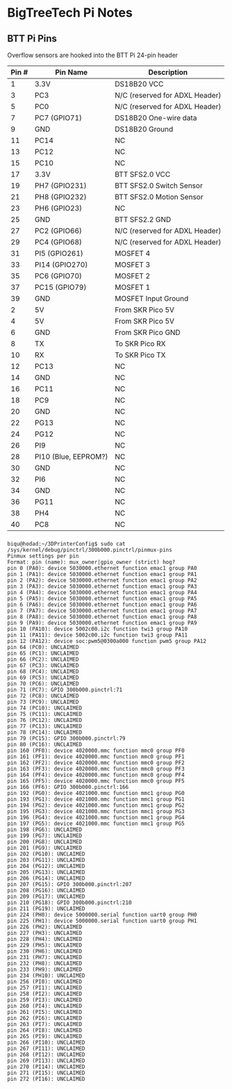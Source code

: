 # BigTreeTech Pi Notes

## BTT Pi Pins

Overflow sensors are hooked into the BTT Pi 24-pin header

| Pin # | Pin Name | Description |
| ----- | -------- | ----------- |
| 1 | 3.3V | DS18B20 VCC |
| 3 | PC3 | N/C (reserved for ADXL Header) |
| 5 | PC0 | N/C (reserved for ADXL Header) |
| 7 | PC7 (GPIO71) | DS18B20 One-wire data |
| 9 | GND | DS18B20 Ground |
| 11 | PC14 | NC |
| 13 | PC12 | NC |
| 15 | PC10 | NC |
| 17 | 3.3V | BTT SFS2.0 VCC |
| 19 | PH7 (GPIO231) | BTT SFS2.0 Switch Sensor |
| 21 | PH8 (GPIO232) | BTT SFS2.0 Motion Sensor |
| 23 | PH6 (GPIO23) | NC |
| 25 | GND | BTT SFS2.2 GND |
| 27 | PC2 (GPIO66) | N/C (reserved for ADXL Header) |
| 29 | PC4 (GPIO68) | N/C (reserved for ADXL Header) |
| 31 | PI5 (GPIO261) | MOSFET 4 |
| 33 | PI14 (GPIO270) | MOSFET 3 |
| 35 | PC6 (GPIO70) | MOSFET 2 |
| 37 | PC15 (GPIO79) | MOSFET 1 |
| 39 | GND | MOSFET Input Ground |
| 2 | 5V | From SKR Pico 5V |
| 4 | 5V | From SKR Pico 5V |
| 6 | GND | From SKR Pico GND |
| 8 | TX | To SKR Pico RX |
| 10 | RX | To SKR Pico TX |
| 12 | PC13 | NC |
| 14 | GND | NC |
| 16 | PC11 | NC |
| 18 | PC9 | NC |
| 20 | GND | NC |
| 22 | PG13 | NC |
| 24 | PG12 | NC |
| 26 | PI9 | NC |
| 28 | PI10 (Blue, EEPROM?) | NC |
| 30 | GND | NC |
| 32 | PI6 | NC |
| 34 | GND | NC |
| 36 | PG11 | NC |
| 38 | PH4 | NC |
| 40 | PC8 | NC |

###
```none
biqu@hodad:~/3DPrinterConfig$ sudo cat /sys/kernel/debug/pinctrl/300b000.pinctrl/pinmux-pins
Pinmux settings per pin
Format: pin (name): mux_owner|gpio_owner (strict) hog?
pin 0 (PA0): device 5030000.ethernet function emac1 group PA0
pin 1 (PA1): device 5030000.ethernet function emac1 group PA1
pin 2 (PA2): device 5030000.ethernet function emac1 group PA2
pin 3 (PA3): device 5030000.ethernet function emac1 group PA3
pin 4 (PA4): device 5030000.ethernet function emac1 group PA4
pin 5 (PA5): device 5030000.ethernet function emac1 group PA5
pin 6 (PA6): device 5030000.ethernet function emac1 group PA6
pin 7 (PA7): device 5030000.ethernet function emac1 group PA7
pin 8 (PA8): device 5030000.ethernet function emac1 group PA8
pin 9 (PA9): device 5030000.ethernet function emac1 group PA9
pin 10 (PA10): device 5002c00.i2c function twi3 group PA10
pin 11 (PA11): device 5002c00.i2c function twi3 group PA11
pin 12 (PA12): device soc:pwm5@0300a000 function pwm5 group PA12
pin 64 (PC0): UNCLAIMED
pin 65 (PC1): UNCLAIMED
pin 66 (PC2): UNCLAIMED
pin 67 (PC3): UNCLAIMED
pin 68 (PC4): UNCLAIMED
pin 69 (PC5): UNCLAIMED
pin 70 (PC6): UNCLAIMED
pin 71 (PC7): GPIO 300b000.pinctrl:71
pin 72 (PC8): UNCLAIMED
pin 73 (PC9): UNCLAIMED
pin 74 (PC10): UNCLAIMED
pin 75 (PC11): UNCLAIMED
pin 76 (PC12): UNCLAIMED
pin 77 (PC13): UNCLAIMED
pin 78 (PC14): UNCLAIMED
pin 79 (PC15): GPIO 300b000.pinctrl:79
pin 80 (PC16): UNCLAIMED
pin 160 (PF0): device 4020000.mmc function mmc0 group PF0
pin 161 (PF1): device 4020000.mmc function mmc0 group PF1
pin 162 (PF2): device 4020000.mmc function mmc0 group PF2
pin 163 (PF3): device 4020000.mmc function mmc0 group PF3
pin 164 (PF4): device 4020000.mmc function mmc0 group PF4
pin 165 (PF5): device 4020000.mmc function mmc0 group PF5
pin 166 (PF6): GPIO 300b000.pinctrl:166
pin 192 (PG0): device 4021000.mmc function mmc1 group PG0
pin 193 (PG1): device 4021000.mmc function mmc1 group PG1
pin 194 (PG2): device 4021000.mmc function mmc1 group PG2
pin 195 (PG3): device 4021000.mmc function mmc1 group PG3
pin 196 (PG4): device 4021000.mmc function mmc1 group PG4
pin 197 (PG5): device 4021000.mmc function mmc1 group PG5
pin 198 (PG6): UNCLAIMED
pin 199 (PG7): UNCLAIMED
pin 200 (PG8): UNCLAIMED
pin 201 (PG9): UNCLAIMED
pin 202 (PG10): UNCLAIMED
pin 203 (PG11): UNCLAIMED
pin 204 (PG12): UNCLAIMED
pin 205 (PG13): UNCLAIMED
pin 206 (PG14): UNCLAIMED
pin 207 (PG15): GPIO 300b000.pinctrl:207
pin 208 (PG16): UNCLAIMED
pin 209 (PG17): UNCLAIMED
pin 210 (PG18): GPIO 300b000.pinctrl:210
pin 211 (PG19): UNCLAIMED
pin 224 (PH0): device 5000000.serial function uart0 group PH0
pin 225 (PH1): device 5000000.serial function uart0 group PH1
pin 226 (PH2): UNCLAIMED
pin 227 (PH3): UNCLAIMED
pin 228 (PH4): UNCLAIMED
pin 229 (PH5): UNCLAIMED
pin 230 (PH6): UNCLAIMED
pin 231 (PH7): UNCLAIMED
pin 232 (PH8): UNCLAIMED
pin 233 (PH9): UNCLAIMED
pin 234 (PH10): UNCLAIMED
pin 256 (PI0): UNCLAIMED
pin 257 (PI1): UNCLAIMED
pin 258 (PI2): UNCLAIMED
pin 259 (PI3): UNCLAIMED
pin 260 (PI4): UNCLAIMED
pin 261 (PI5): UNCLAIMED
pin 262 (PI6): UNCLAIMED
pin 263 (PI7): UNCLAIMED
pin 264 (PI8): UNCLAIMED
pin 265 (PI9): UNCLAIMED
pin 266 (PI10): UNCLAIMED
pin 267 (PI11): UNCLAIMED
pin 268 (PI12): UNCLAIMED
pin 269 (PI13): UNCLAIMED
pin 270 (PI14): UNCLAIMED
pin 271 (PI15): UNCLAIMED
pin 272 (PI16): UNCLAIMED
```
